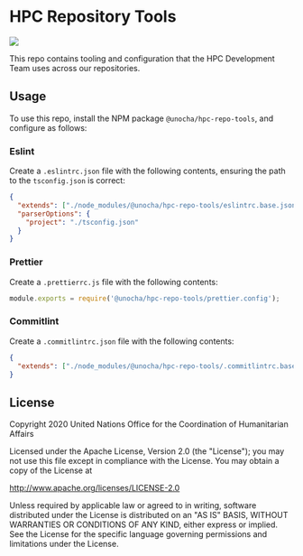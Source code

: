 # HPC Repository Tools

[![](https://badgen.net/npm/v/@unocha/hpc-repo-tools)](https://www.npmjs.com/package/@unocha/hpc-repo-tools)

This repo contains tooling and configuration that the HPC Development Team uses
across our repositories.

## Usage

To use this repo, install the NPM package `@unocha/hpc-repo-tools`,
and configure as follows:

### Eslint

Create a `.eslintrc.json` file with the following contents,
ensuring the path to the `tsconfig.json` is correct:

```json
{
  "extends": ["./node_modules/@unocha/hpc-repo-tools/eslintrc.base.json"],
  "parserOptions": {
    "project": "./tsconfig.json"
  }
}
```

### Prettier

Create a `.prettierrc.js` file with the following contents:

```js
module.exports = require('@unocha/hpc-repo-tools/prettier.config');
```

### Commitlint

Create a `.commitlintrc.json` file with the following contents:

```json
{
  "extends": ["./node_modules/@unocha/hpc-repo-tools/.commitlintrc.base.json"]
}
```

## License

Copyright 2020 United Nations Office for the Coordination of Humanitarian Affairs

Licensed under the Apache License, Version 2.0 (the "License");
you may not use this file except in compliance with the License.
You may obtain a copy of the License at

<http://www.apache.org/licenses/LICENSE-2.0>

Unless required by applicable law or agreed to in writing, software
distributed under the License is distributed on an "AS IS" BASIS,
WITHOUT WARRANTIES OR CONDITIONS OF ANY KIND, either express or implied.
See the License for the specific language governing permissions and
limitations under the License.
